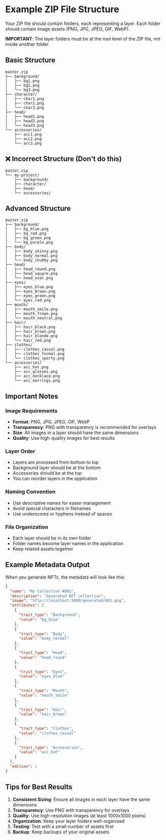 # Example ZIP File Structure

Your ZIP file should contain folders, each representing a layer. Each folder should contain image assets (PNG, JPG, JPEG, GIF, WebP).

**IMPORTANT**: The layer folders must be at the root level of the ZIP file, not inside another folder.

## Basic Structure
```
master.zip
├── background/
│   ├── bg1.png
│   ├── bg2.png
│   └── bg3.png
├── character/
│   ├── char1.png
│   ├── char2.png
│   └── char3.png
├── head/
│   ├── head1.png
│   ├── head2.png
│   └── head3.png
└── accessories/
    ├── acc1.png
    ├── acc2.png
    └── acc3.png
```

## ❌ Incorrect Structure (Don't do this)
```
master.zip
└── my-project/
    ├── background/
    ├── character/
    ├── head/
    └── accessories/
```

## Advanced Structure
```
master.zip
├── background/
│   ├── bg_blue.png
│   ├── bg_red.png
│   ├── bg_green.png
│   └── bg_purple.png
├── body/
│   ├── body_skinny.png
│   ├── body_normal.png
│   └── body_chubby.png
├── head/
│   ├── head_round.png
│   ├── head_square.png
│   └── head_oval.png
├── eyes/
│   ├── eyes_blue.png
│   ├── eyes_brown.png
│   ├── eyes_green.png
│   └── eyes_red.png
├── mouth/
│   ├── mouth_smile.png
│   ├── mouth_frown.png
│   └── mouth_neutral.png
├── hair/
│   ├── hair_black.png
│   ├── hair_brown.png
│   ├── hair_blonde.png
│   └── hair_red.png
├── clothes/
│   ├── clothes_casual.png
│   ├── clothes_formal.png
│   └── clothes_sporty.png
└── accessories/
    ├── acc_hat.png
    ├── acc_glasses.png
    ├── acc_necklace.png
    └── acc_earrings.png
```

## Important Notes

### Image Requirements
- **Format**: PNG, JPG, JPEG, GIF, WebP
- **Transparency**: PNG with transparency is recommended for overlays
- **Size**: All images in a layer should have the same dimensions
- **Quality**: Use high-quality images for best results

### Layer Order
- Layers are processed from bottom to top
- Background layer should be at the bottom
- Accessories should be at the top
- You can reorder layers in the application

### Naming Convention
- Use descriptive names for easier management
- Avoid special characters in filenames
- Use underscores or hyphens instead of spaces

### File Organization
- Each layer should be in its own folder
- Folder names become layer names in the application
- Keep related assets together

## Example Metadata Output

When you generate NFTs, the metadata will look like this:

```json
{
  "name": "My Collection #001",
  "description": "Generated NFT collection",
  "image": "http://localhost:5000/generated/001.png",
  "attributes": [
    {
      "trait_type": "Background",
      "value": "bg_blue"
    },
    {
      "trait_type": "Body",
      "value": "body_normal"
    },
    {
      "trait_type": "Head",
      "value": "head_round"
    },
    {
      "trait_type": "Eyes",
      "value": "eyes_blue"
    },
    {
      "trait_type": "Mouth",
      "value": "mouth_smile"
    },
    {
      "trait_type": "Hair",
      "value": "hair_brown"
    },
    {
      "trait_type": "Clothes",
      "value": "clothes_casual"
    },
    {
      "trait_type": "Accessories",
      "value": "acc_hat"
    }
  ],
  "edition": 1
}
```

## Tips for Best Results

1. **Consistent Sizing**: Ensure all images in each layer have the same dimensions
2. **Transparency**: Use PNG with transparency for overlays
3. **Quality**: Use high-resolution images (at least 1000x1000 pixels)
4. **Organization**: Keep your layer folders well-organized
5. **Testing**: Test with a small number of assets first
6. **Backup**: Keep backups of your original assets 